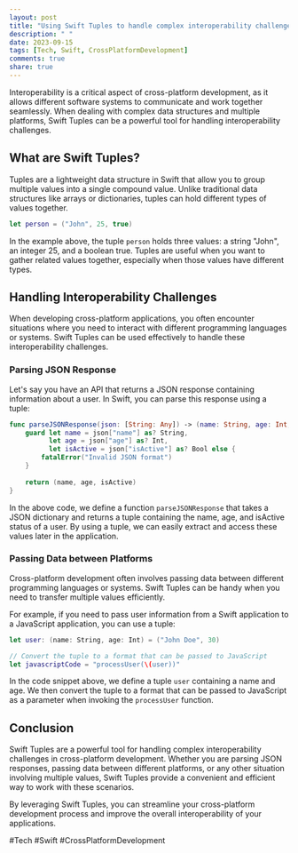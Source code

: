 ```yaml
---
layout: post
title: "Using Swift Tuples to handle complex interoperability challenges in cross-platform development."
description: " "
date: 2023-09-15
tags: [Tech, Swift, CrossPlatformDevelopment]
comments: true
share: true
---
```


Interoperability is a critical aspect of cross-platform development, as it allows different software systems to communicate and work together seamlessly. When dealing with complex data structures and multiple platforms, Swift Tuples can be a powerful tool for handling interoperability challenges.

## What are Swift Tuples?

Tuples are a lightweight data structure in Swift that allow you to group multiple values into a single compound value. Unlike traditional data structures like arrays or dictionaries, tuples can hold different types of values together.

```swift
let person = ("John", 25, true)
```

In the example above, the tuple `person` holds three values: a string "John", an integer 25, and a boolean true. Tuples are useful when you want to gather related values together, especially when those values have different types.

## Handling Interoperability Challenges

When developing cross-platform applications, you often encounter situations where you need to interact with different programming languages or systems. Swift Tuples can be used effectively to handle these interoperability challenges.

### Parsing JSON Response

Let's say you have an API that returns a JSON response containing information about a user. In Swift, you can parse this response using a tuple:

```swift
func parseJSONResponse(json: [String: Any]) -> (name: String, age: Int, isActive: Bool) {
    guard let name = json["name"] as? String,
          let age = json["age"] as? Int,
          let isActive = json["isActive"] as? Bool else {
        fatalError("Invalid JSON format")
    }
    
    return (name, age, isActive)
}
```

In the above code, we define a function `parseJSONResponse` that takes a JSON dictionary and returns a tuple containing the name, age, and isActive status of a user. By using a tuple, we can easily extract and access these values later in the application.

### Passing Data between Platforms

Cross-platform development often involves passing data between different programming languages or systems. Swift Tuples can be handy when you need to transfer multiple values efficiently.

For example, if you need to pass user information from a Swift application to a JavaScript application, you can use a tuple:

```swift
let user: (name: String, age: Int) = ("John Doe", 30)

// Convert the tuple to a format that can be passed to JavaScript
let javascriptCode = "processUser(\(user))"
```

In the code snippet above, we define a tuple `user` containing a name and age. We then convert the tuple to a format that can be passed to JavaScript as a parameter when invoking the `processUser` function.

## Conclusion

Swift Tuples are a powerful tool for handling complex interoperability challenges in cross-platform development. Whether you are parsing JSON responses, passing data between different platforms, or any other situation involving multiple values, Swift Tuples provide a convenient and efficient way to work with these scenarios.

By leveraging Swift Tuples, you can streamline your cross-platform development process and improve the overall interoperability of your applications.

#Tech #Swift #CrossPlatformDevelopment